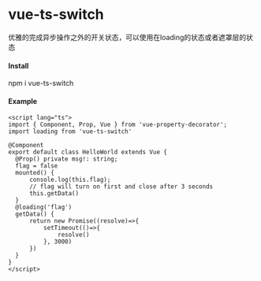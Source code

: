 # vue-ts-switch
优雅的完成异步操作之外的开关状态，可以使用在loading的状态或者遮罩层的状态

#### Install
npm i vue-ts-switch

#### Example
```
<script lang="ts">
import { Component, Prop, Vue } from 'vue-property-decorator';
import loading from 'vue-ts-switch'

@Component
export default class HelloWorld extends Vue {
  @Prop() private msg!: string;
  flag = false
  mounted() {
      console.log(this.flag);
      // flag will turn on first and close after 3 seconds
      this.getData()
  }
  @loading('flag')
  getData() {
      return new Promise((resolve)=>{
          setTimeout(()=>{
              resolve()
          }, 3000)
      })
  }
}
</script>
```
